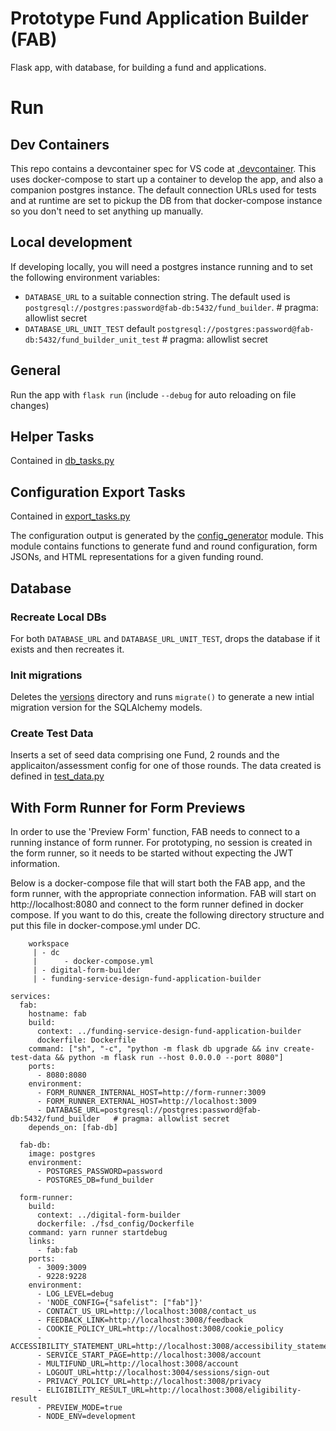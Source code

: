 # Prototype Fund Application Builder (FAB)
Flask app, with database, for building a fund and applications.

# Run
## Dev Containers
This repo contains a devcontainer spec for VS code at [.devcontainer](.devcontainer/python-container/devcontainer.json). This uses docker-compose to start up a container to develop the app, and also a companion postgres instance. The default connection URLs used for tests and at runtime are set to pickup the DB from that docker-compose instance so you don't need to set anything up manually.

## Local development
If developing locally, you will need a postgres instance running and to set the following environment variables:
 - `DATABASE_URL` to a suitable connection string. The default used is
 `postgresql://postgres:password@fab-db:5432/fund_builder`.   # pragma: allowlist secret
 - `DATABASE_URL_UNIT_TEST` default
 `postgresql://postgres:password@fab-db:5432/fund_builder_unit_test`  # pragma: allowlist secret

## General
Run the app with `flask run` (include `--debug` for auto reloading on file changes)

## Helper Tasks
Contained in [db_tasks.py](./tasks/db_tasks.py)

## Configuration Export Tasks
Contained in [export_tasks.py](./tasks/export_tasks.py)

The configuration output is generated by the [config_generator](./app/config_generator/README.md) module. This module contains functions to generate fund and round configuration, form JSONs, and HTML representations for a given funding round.

## Database
### Recreate Local DBs
For both `DATABASE_URL` and `DATABASE_URL_UNIT_TEST`, drops the database if it exists and then recreates it.

### Init migrations
Deletes the [versions](./app/db/migrations/versions/) directory and runs `migrate()` to generate a new intial migration version for the SQLAlchemy models.

### Create Test Data
Inserts a set of seed data comprising one Fund, 2 rounds and the applicaiton/assessment config for one of those rounds. The data created is defined in [test_data.py](./tasks/test_data.py)

## With Form Runner for Form Previews
In order to use the 'Preview Form' function, FAB needs to connect to a running instance of form runner. For prototyping, no session is created in the form runner, so it needs to be started without expecting the JWT information.

Below is a docker-compose file that will start both the FAB app, and the form runner, with the appropriate connection information. FAB will start on http://localhost:8080 and connect to the form runner defined in docker compose. If you want to do this, create the following directory structure and put this file in docker-compose.yml under DC.


```
    workspace
     | - dc
     |      - docker-compose.yml
     | - digital-form-builder
     | - funding-service-design-fund-application-builder
```

```
services:
  fab:
    hostname: fab
    build:
      context: ../funding-service-design-fund-application-builder
      dockerfile: Dockerfile
    command: ["sh", "-c", "python -m flask db upgrade && inv create-test-data && python -m flask run --host 0.0.0.0 --port 8080"]
    ports:
      - 8080:8080
    environment:
      - FORM_RUNNER_INTERNAL_HOST=http://form-runner:3009
      - FORM_RUNNER_EXTERNAL_HOST=http://localhost:3009
      - DATABASE_URL=postgresql://postgres:password@fab-db:5432/fund_builder   # pragma: allowlist secret
    depends_on: [fab-db]

  fab-db:
    image: postgres
    environment:
      - POSTGRES_PASSWORD=password
      - POSTGRES_DB=fund_builder

  form-runner:
    build:
      context: ../digital-form-builder
      dockerfile: ./fsd_config/Dockerfile
    command: yarn runner startdebug
    links:
      - fab:fab
    ports:
      - 3009:3009
      - 9228:9228
    environment:
      - LOG_LEVEL=debug
      - 'NODE_CONFIG={"safelist": ["fab"]}'
      - CONTACT_US_URL=http://localhost:3008/contact_us
      - FEEDBACK_LINK=http://localhost:3008/feedback
      - COOKIE_POLICY_URL=http://localhost:3008/cookie_policy
      - ACCESSIBILITY_STATEMENT_URL=http://localhost:3008/accessibility_statement
      - SERVICE_START_PAGE=http://localhost:3008/account
      - MULTIFUND_URL=http://localhost:3008/account
      - LOGOUT_URL=http://localhost:3004/sessions/sign-out
      - PRIVACY_POLICY_URL=http://localhost:3008/privacy
      - ELIGIBILITY_RESULT_URL=http://localhost:3008/eligibility-result
      - PREVIEW_MODE=true
      - NODE_ENV=development
```
